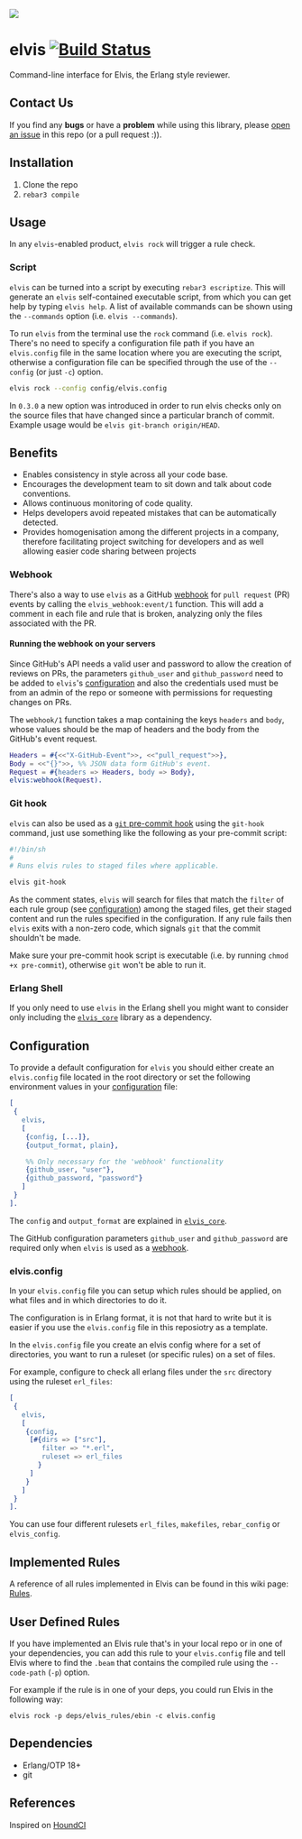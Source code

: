 ![](http://www.reactiongifs.com/wp-content/uploads/2013/01/elvis-dance.gif)

# elvis [![Build Status](https://travis-ci.org/inaka/elvis.svg?branch=master)](https://travis-ci.org/inaka/elvis)

Command-line interface for Elvis, the Erlang style reviewer.

## Contact Us
If you find any **bugs** or have a **problem** while using this library, please
[open an issue](https://github.com/inaka/elvis/issues/new) in this repo
(or a pull request :)).

## Installation

1. Clone the repo
2. `rebar3 compile`

## Usage

In any `elvis`-enabled product, `elvis rock` will trigger a rule check.

### Script

`elvis` can be turned into a script by executing `rebar3 escriptize`. This will
generate an `elvis` self-contained executable script, from which you can get
help by typing `elvis help`. A list of available commands can be shown using the
`--commands` option (i.e. `elvis --commands`).

To run `elvis` from the terminal use the `rock` command (i.e. `elvis
rock`). There's no need to specify a configuration file path if you have an
`elvis.config` file in the same location where you are executing the script,
otherwise a configuration file can be specified through the use of the
`--config` (or just `-c`) option.

```bash
elvis rock --config config/elvis.config
```

In `0.3.0` a new option was introduced in order to run elvis checks only on the source files that have changed since a particular branch of commit. Example usage would be `elvis git-branch origin/HEAD`.

## Benefits

- Enables consistency in style across all your code base.
- Encourages the development team to sit down and talk about code conventions.
- Allows continuous monitoring of code quality.
- Helps developers avoid repeated mistakes that can be automatically detected.
- Provides homogenisation among the different projects in a company, therefore facilitating project switching for developers and as well allowing easier code sharing between projects

### Webhook

There's also a way to use `elvis` as a GitHub [webhook][webhooks] for
`pull request` (PR) events by calling the `elvis_webhook:event/1` function. This will add
a comment in each file and rule that is broken, analyzing only the files
associated with the PR.

#### Running the webhook on your servers

Since GitHub's API needs a valid user and password to allow the creation of
reviews on PRs, the parameters `github_user` and `github_password` need to be
added to `elvis`'s [configuration](#configuration) and also the credentials used
must be from an admin of the repo or someone with permissions for requesting changes
on PRs.

The `webhook/1` function takes a map containing the keys `headers` and `body`,
whose values should be the map of headers and the body from the GitHub's event
request.

```erlang
Headers = #{<<"X-GitHub-Event">>, <<"pull_request">>},
Body = <<"{}">>, %% JSON data form GitHub's event.
Request = #{headers => Headers, body => Body},
elvis:webhook(Request).
```

### Git hook

`elvis` can also be used as a [`git` pre-commit hook][pre-commit]
using the `git-hook` command, just use something like the following as
your pre-commit script:

```bash
#!/bin/sh
#
# Runs elvis rules to staged files where applicable.

elvis git-hook
```

As the comment states, `elvis` will search for files that match the `filter` of
each rule group (see [configuration](#configuration)) among the staged files,
get their staged content and run the rules specified in the configuration.
If any rule fails then `elvis` exits with a non-zero code,
which signals `git` that the commit shouldn't be made.

Make sure your pre-commit hook script is executable (i.e. by running
`chmod +x pre-commit`), otherwise `git` won't be able to run it.

### Erlang Shell

If you only need to use `elvis` in the Erlang shell you might want to
consider only including the [`elvis_core`](https://github.com/inaka/elvis_core)
library as a dependency.

## Configuration

To provide a default configuration for `elvis` you should either create an
`elvis.config` file located in the root directory or set the following
environment values in your [configuration][config] file:

```erlang
[
 {
   elvis,
   [
    {config, [...]},
    {output_format, plain},

    %% Only necessary for the 'webhook' functionality
    {github_user, "user"},
    {github_password, "password"}
   ]
 }
].
```

The `config` and `output_format` are explained in [`elvis_core`](https://github.com/inaka/elvis_core).

The GitHub configuration parameters `github_user` and `github_password` are
required only when `elvis` is used as a [webhook](#webhook).

### elvis.config

In your `elvis.config` file you can setup which rules should be
applied, on what files and in which directories to do it.

The configuration is in Erlang format, it is not that hard to write
but it is easier if you use the `elvis.config` file in this reposiotry
as a template.

In the `elvis.config` file you create an elvis config where for a set
of directories, you want to run a ruleset (or specific rules) on a set
of files.

For example, configure to check all erlang files under the `src`
directory using the ruleset `erl_files`:
```erlang
[
 {
   elvis,
   [
    {config,
     [#{dirs => ["src"],
        filter => "*.erl",
        ruleset => erl_files
       }
     ]
    }
   ]
 }
].
```

You can use four different rulesets `erl_files`, `makefiles`, `rebar_config` or `elvis_config`.

## Implemented Rules

A reference of all rules implemented in Elvis can be found in this wiki page:
[Rules](https://github.com/inaka/elvis_core/wiki/Rules).

## User Defined Rules

If you have implemented an Elvis rule that's in your local repo or in one of
your dependencies, you can add this rule to your `elvis.config` file and
tell Elvis where to find the `.beam` that contains the compiled rule using
the `--code-path` (`-p`) option.

For example if the rule is in one of your deps, you could run Elvis in the
following way:

```shell
elvis rock -p deps/elvis_rules/ebin -c elvis.config
```

## Dependencies

- Erlang/OTP 18+
- git

## References

Inspired on [HoundCI][houndci]

  [houndci]: https://houndci.com/
  [erlang]: http://www.erlang.org/download_release/24
  [make]: http://www.gnu.org/software/make/
  [git]: http://git-scm.com/
  [pre-commit]: http://git-scm.com/book/en/Customizing-Git-Git-Hooks#Client-Side-Hooks
  [config]: http://www.erlang.org/doc/man/config.html
  [webhooks]: https://developer.github.com/v3/repos/hooks/

